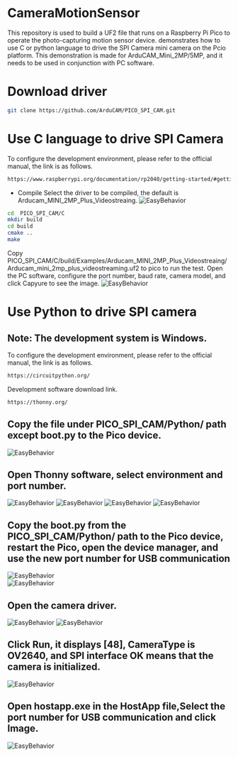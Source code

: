 # CameraMotionSensor 
This repository is used to build a UF2 file that runs on a Raspberry Pi Pico to operate the photo-capturing motion sensor device.  demonstrates how to use C or python language to drive the SPI Camera mini camera on the Pcio platform. 
This demonstration is made for ArduCAM_Mini_2MP/5MP, and it needs to be used in conjunction with PC software.

# Download driver
```bash
git clone https://github.com/ArduCAM/PICO_SPI_CAM.git
```

# Use C language to drive SPI Camera
To configure the development environment, please refer to the official manual, the link is as follows.
```bash
https://www.raspberrypi.org/documentation/rp2040/getting-started/#getting-started-with-c
```
- Compile
Select the driver to be compiled, the default is Arducam_MINI_2MP_Plus_Videostreaing.
![EasyBehavior](https://github.com/UCTRONICS/pic/blob/master/pico/Spi%20Camera/1.png)
```bash
cd  PICO_SPI_CAM/C
mkdir build
cd build
cmake ..
make 
```
Copy PICO_SPI_CAM/C/build/Examples/Arducam_MINI_2MP_Plus_Videostreaing/Arducam_mini_2mp_plus_videostreaming.uf2 to pico to run the test.
Open the PC software, configure the port number, baud rate, camera model, and click Capyure to see the image.
![EasyBehavior](https://github.com/UCTRONICS/pic/blob/master/pico/Spi%20Camera/2.png)

# Use Python to drive SPI camera
## Note: The development system is Windows. 
To configure the development environment, please refer to the official manual, the link is as follows.
```bash
https://circuitpython.org/
```
Development software download link.
```bash
https://thonny.org/
```

## Copy the file under PICO_SPI_CAM/Python/ path except boot.py to the Pico device.
![EasyBehavior](https://github.com/UCTRONICS/pic/blob/master/pico/Spi%20Camera/3.png)
## Open Thonny software, select environment and port number. 
![EasyBehavior](https://github.com/UCTRONICS/pic/blob/master/pico/Spi%20Camera/4.png)
![EasyBehavior](https://github.com/UCTRONICS/pic/blob/master/pico/Spi%20Camera/5.png)
![EasyBehavior](https://github.com/UCTRONICS/pic/blob/master/pico/Spi%20Camera/10.png)
![EasyBehavior](https://github.com/UCTRONICS/pic/blob/master/pico/Spi%20Camera/11.png)
## Copy the boot.py from the PICO_SPI_CAM/Python/ path to the Pico device, restart the Pico, open the device manager, and use the new port number for USB communication
![EasyBehavior](https://github.com/UCTRONICS/pic/blob/master/pico/Spi%20Camera/12.png)	
![EasyBehavior](https://github.com/UCTRONICS/pic/blob/master/pico/Spi%20Camera/13.png)	
## Open the camera driver. 
![EasyBehavior](https://github.com/UCTRONICS/pic/blob/master/pico/Spi%20Camera/6.png)
![EasyBehavior](https://github.com/UCTRONICS/pic/blob/master/pico/Spi%20Camera/7.png)
## Click Run, it displays [48], CameraType is OV2640, and SPI interface OK means that the camera is initialized. 
![EasyBehavior](https://github.com/UCTRONICS/pic/blob/master/pico/Spi%20Camera/8.png)
## Open hostapp.exe in the HostApp file,Select the port number for USB communication and click Image. 
![EasyBehavior](https://github.com/UCTRONICS/pic/blob/master/pico/Spi%20Camera/9.png)
